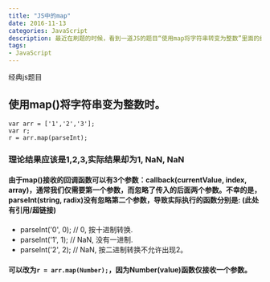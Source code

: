 ```yaml
---
title: "JS中的map"
date: 2016-11-13
categories: JavaScript
description: 最近在刷题的时候，看到一道JS的题目“使用map将字符串转变为整数”里面的结果很难理解，记录下来。
tags: 
- JavaScript
---
```


 经典js题目  
## 使用map()将字符串变为整数时。
```
var arr = ['1','2','3'];  
var r;  
r = arr.map(parseInt);
```

### 理论结果应该是1,2,3,实际结果却为1, NaN, NaN  
#### 由于map()接收的回调函数可以有3个参数：callback(currentValue, index, array)，通常我们仅需要第一个参数，而忽略了传入的后面两个参数。不幸的是，parseInt(string, radix)没有忽略第二个参数，导致实际执行的函数分别是: (此处有引用/超链接) 
- parseInt('0', 0); // 0, 按十进制转换. 
- parseInt('1', 1); // NaN, 没有一进制.  
- parseInt('2', 2); // NaN, 按二进制转换不允许出现2。 

#### 可以改为`r = arr.map(Number);`，因为Number(value)函数仅接收一个参数。
